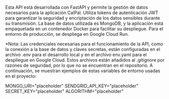Esta API está desarrollada con FastAPI y permite la gestión de datos necesarios para la aplicación CalPal. Utiliza tokens de autenticación JWT para garantizar la seguridad y encriptación de los datos sensibles durante su transmisión. 
La base de datos utilizada es MongoDB, y la aplicación está empaquetada en un contenedor Docker para facilitar su despliegue. 
Para el entorno de producción, se despliega en Google Cloud Run.

*Nota: Las credenciales necesarias para el funcionamiento de la API, como la conexión a la base de datos y claves secretas, 
están configuradas en el archivo .env para el desarrollo local y en el archivo env.yaml para el despliegue en Google Cloud. 
Estos archivos están añadidos al .gitignore por razones de seguridad, por lo que no se encuentran en el repositorio. 
A continuación, se muestran ejemplos de estas variables de entorno usadas en el proyecto:

MONGO_URI="placeholder"
SENDGRID_API_KEY="placeholder"
SECRET_KEY="placeholder"
ALGORITHM="placeholder"
